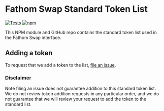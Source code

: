 # Fathom Swap Standard Token List

[![Tests](https://github.com/Into-The-Fathom/fathom-swap-standard-token-list/workflows/Tests/badge.svg)](https://github.com/Into-the-Fathom/fathom-swap-standard-token-list/actions?query=workflow%3ATests)
[![npm](https://img.shields.io/npm/v/@into-the-fathom/fathom-swap-standard-token-list)](https://unpkg.com/@into-the-fathom/fathom-swap-standard-token-list@latest/)

This NPM module and GitHub repo contains the standard token list used in the Fathom Swap interface.

## Adding a token

To request that we add a token to the list, 
[file an issue](https://github.com/Into-the-Fathom/fathom-swap-standard-token-list/issues/new?assignees=&labels=token+request&template=token-request.md&title=Add+%7BTOKEN_SYMBOL%7D%3A+%7BTOKEN_NAME%7D).

### Disclaimer

Note filing an issue does not guarantee addition to this standard token list.
We do not review token addition requests in any particular order, and we do not
guarantee that we will review your request to add the token to the standard list.

